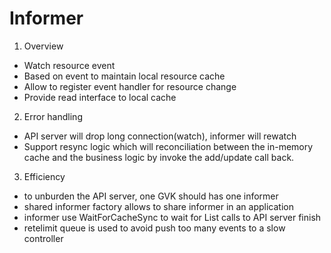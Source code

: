 # Informer
1. Overview
  * Watch resource event
  * Based on event to maintain local resource cache
  * Allow to register event handler for resource change
  * Provide read interface to local cache
2. Error handling
  * API server will drop long connection(watch), informer will rewatch
  * Support resync logic which will reconciliation between the in-memory
    cache and the business logic by invoke the add/update call back.
3. Efficiency
  * to unburden the API server, one GVK should has one informer
  * shared informer factory allows to share informer in an application 
  * informer use WaitForCacheSync to wait for List calls to API server finish
  * retelimit queue is used to avoid push too many events to a slow controller
